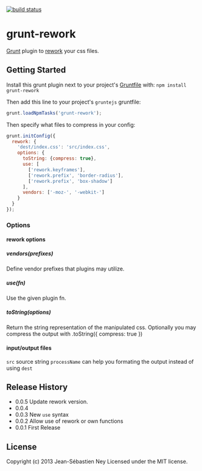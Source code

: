[![build status](https://secure.travis-ci.org/jney/grunt-rework.png)](http://travis-ci.org/jney/grunt-rework)
# grunt-rework

[Grunt][grunt] plugin to [rework][rework] your css files.

## Getting Started

Install this grunt plugin next to your project's [Gruntfile][getting_started] with: `npm install grunt-rework`

Then add this line to your project's `gruntejs` gruntfile:

```javascript
grunt.loadNpmTasks('grunt-rework');
```

Then specify what files to compress in your config:

```javascript
grunt.initConfig({
  rework: {
    'dest/index.css': 'src/index.css',
    options: {
      toString: {compress: true},
      use: [
        ['rework.keyframes'],
        ['rework.prefix', 'border-radius'],
        ['rework.prefix', 'box-shadow']
      ],
      vendors: ['-moz-', '-webkit-']
    }
  }
});
```
### Options

#### rework options

##### vendors(prefixes)

Define vendor prefixes that plugins may utilize.

##### use(fn)

Use the given plugin fn.

##### toString(options)

Return the string representation of the manipulated css. Optionally you may compress the output with .toString({ compress: true })

#### input/output files

`src` source string
`processName` can help you formating the output instead of using `dest`

[grunt]: https://github.com/gruntjs/grunt
[getting_started]: http://gruntjs.com/getting-started
[rework]: https://github.com/visionmedia/rework

## Release History
* 0.0.5 Update rework version.
* 0.0.4
* 0.0.3 New `use` syntax
* 0.0.2 Allow use of rework or own functions
* 0.0.1 First Release

## License
Copyright (c) 2013 Jean-Sébastien Ney
Licensed under the MIT license.
